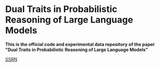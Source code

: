 # Dual Traits in Probabilistic Reasoning of Large Language Models

**This is the official code and experimental data repository of the paper "Dual Traits in Probabilistic Reasoning of Large Language Models"**

[SSRN](https://papers.ssrn.com/sol3/papers.cfm?abstract_id=4976447)